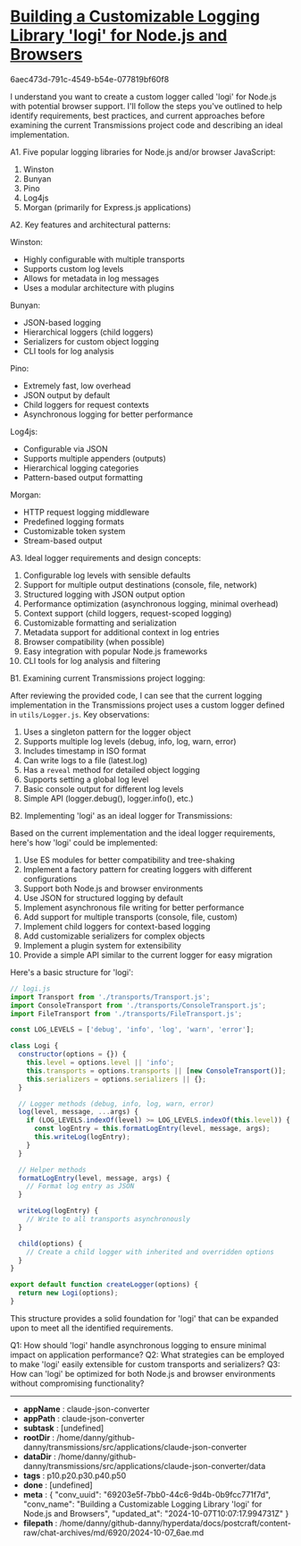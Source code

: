 # [Building a Customizable Logging Library 'logi' for Node.js and Browsers](https://claude.ai/chat/69203e5f-7bb0-44c6-9d4b-0b9fcc771f7d)

6aec473d-791c-4549-b54e-077819bf60f8

 I understand you want to create a custom logger called 'logi' for Node.js with potential browser support. I'll follow the steps you've outlined to help identify requirements, best practices, and current approaches before examining the current Transmissions project code and describing an ideal implementation.

A1. Five popular logging libraries for Node.js and/or browser JavaScript:

1. Winston
2. Bunyan
3. Pino
4. Log4js
5. Morgan (primarily for Express.js applications)

A2. Key features and architectural patterns:

Winston:
- Highly configurable with multiple transports
- Supports custom log levels
- Allows for metadata in log messages
- Uses a modular architecture with plugins

Bunyan:
- JSON-based logging
- Hierarchical loggers (child loggers)
- Serializers for custom object logging
- CLI tools for log analysis

Pino:
- Extremely fast, low overhead
- JSON output by default
- Child loggers for request contexts
- Asynchronous logging for better performance

Log4js:
- Configurable via JSON
- Supports multiple appenders (outputs)
- Hierarchical logging categories
- Pattern-based output formatting

Morgan:
- HTTP request logging middleware
- Predefined logging formats
- Customizable token system
- Stream-based output

A3. Ideal logger requirements and design concepts:

1. Configurable log levels with sensible defaults
2. Support for multiple output destinations (console, file, network)
3. Structured logging with JSON output option
4. Performance optimization (asynchronous logging, minimal overhead)
5. Context support (child loggers, request-scoped logging)
6. Customizable formatting and serialization
7. Metadata support for additional context in log entries
8. Browser compatibility (when possible)
9. Easy integration with popular Node.js frameworks
10. CLI tools for log analysis and filtering

B1. Examining current Transmissions project logging:

After reviewing the provided code, I can see that the current logging implementation in the Transmissions project uses a custom logger defined in `utils/Logger.js`. Key observations:

1. Uses a singleton pattern for the logger object
2. Supports multiple log levels (debug, info, log, warn, error)
3. Includes timestamp in ISO format
4. Can write logs to a file (latest.log)
5. Has a `reveal` method for detailed object logging
6. Supports setting a global log level
7. Basic console output for different log levels
8. Simple API (logger.debug(), logger.info(), etc.)

B2. Implementing 'logi' as an ideal logger for Transmissions:

Based on the current implementation and the ideal logger requirements, here's how 'logi' could be implemented:

1. Use ES modules for better compatibility and tree-shaking
2. Implement a factory pattern for creating loggers with different configurations
3. Support both Node.js and browser environments
4. Use JSON for structured logging by default
5. Implement asynchronous file writing for better performance
6. Add support for multiple transports (console, file, custom)
7. Implement child loggers for context-based logging
8. Add customizable serializers for complex objects
9. Implement a plugin system for extensibility
10. Provide a simple API similar to the current logger for easy migration

Here's a basic structure for 'logi':

```javascript
// logi.js
import Transport from './transports/Transport.js';
import ConsoleTransport from './transports/ConsoleTransport.js';
import FileTransport from './transports/FileTransport.js';

const LOG_LEVELS = ['debug', 'info', 'log', 'warn', 'error'];

class Logi {
  constructor(options = {}) {
    this.level = options.level || 'info';
    this.transports = options.transports || [new ConsoleTransport()];
    this.serializers = options.serializers || {};
  }

  // Logger methods (debug, info, log, warn, error)
  log(level, message, ...args) {
    if (LOG_LEVELS.indexOf(level) >= LOG_LEVELS.indexOf(this.level)) {
      const logEntry = this.formatLogEntry(level, message, args);
      this.writeLog(logEntry);
    }
  }

  // Helper methods
  formatLogEntry(level, message, args) {
    // Format log entry as JSON
  }

  writeLog(logEntry) {
    // Write to all transports asynchronously
  }

  child(options) {
    // Create a child logger with inherited and overridden options
  }
}

export default function createLogger(options) {
  return new Logi(options);
}
```

This structure provides a solid foundation for 'logi' that can be expanded upon to meet all the identified requirements.

Q1: How should 'logi' handle asynchronous logging to ensure minimal impact on application performance?
Q2: What strategies can be employed to make 'logi' easily extensible for custom transports and serializers?
Q3: How can 'logi' be optimized for both Node.js and browser environments without compromising functionality?

---

* **appName** : claude-json-converter
* **appPath** : claude-json-converter
* **subtask** : [undefined]
* **rootDir** : /home/danny/github-danny/transmissions/src/applications/claude-json-converter
* **dataDir** : /home/danny/github-danny/transmissions/src/applications/claude-json-converter/data
* **tags** : p10.p20.p30.p40.p50
* **done** : [undefined]
* **meta** : {
  "conv_uuid": "69203e5f-7bb0-44c6-9d4b-0b9fcc771f7d",
  "conv_name": "Building a Customizable Logging Library 'logi' for Node.js and Browsers",
  "updated_at": "2024-10-07T10:07:17.994731Z"
}
* **filepath** : /home/danny/github-danny/hyperdata/docs/postcraft/content-raw/chat-archives/md/6920/2024-10-07_6ae.md
